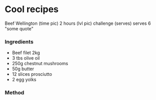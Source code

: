 # Cool recipes 
Beef Wellington
(time pic) 2 hours
(lvl pic) challenge
(serves) serves 6
"some quote" 
<br />
### Ingredients
* Beef filet 2kg
* 3 tbs olive oil
* 250g chestnut mushrooms
* 50g butter
* 12 slices prosciutto
* 2 egg yolks

### Method

